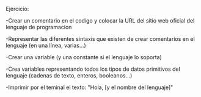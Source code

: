 Ejercicio:

-Crear un comentario en el codigo y colocar la URL del sitio web oficial del lenguaje de programacion

-Representar las diferentes sintaxis que existen de crear comentarios en el lenguaje (en una línea, varias...)

-Crear una variable (y una constante si el lenguaje lo soporta)

-Crea variables representando todos los tipos de datos primitivos del lenguaje (cadenas de texto, enteros, booleanos...)

-Imprimir por el teminal el texto: "Hola, [y el nombre del lenguaje]"